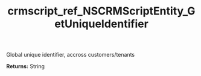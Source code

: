 ﻿---
title: crmscript_ref_NSCRMScriptEntity_GetUniqueIdentifier
description: String NSCRMScriptEntity.GetUniqueIdentifier()
intellisense: NSCRMScriptEntity.GetUniqueIdentifier
keywords: NSCRMScriptEntity, GetUniqueIdentifier
so.topic: reference
---

Global unique identifier, accross customers/tenants

**Returns:** String


